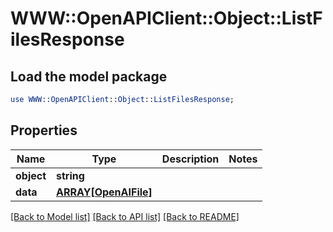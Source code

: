 # WWW::OpenAPIClient::Object::ListFilesResponse

## Load the model package
```perl
use WWW::OpenAPIClient::Object::ListFilesResponse;
```

## Properties
Name | Type | Description | Notes
------------ | ------------- | ------------- | -------------
**object** | **string** |  | 
**data** | [**ARRAY[OpenAIFile]**](OpenAIFile.md) |  | 

[[Back to Model list]](../README.md#documentation-for-models) [[Back to API list]](../README.md#documentation-for-api-endpoints) [[Back to README]](../README.md)



